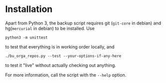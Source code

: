 Installation
============

Apart from Python 3, the backup script requires git (`git-core` in debian) and hg(`mercurial` in debian) to be installed. Use

    python3 -m unittest

to test that everything is in working order locally, and

    ./bu_orga_repos.py --test --your-options-if-any-here

to test it "live" without actually checking out anything.

For more information, call the script with the `--help` option.
